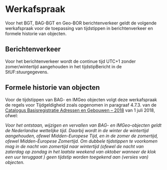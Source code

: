 Werkafspraak
============

Voor het BGT, BAG-BGT en Geo-BOR berichtenverkeer geldt de volgende werkafspraak
voor de toepassing van tijdstippen in berichtenverkeer en formele historie van
objecten.

## Berichtenverkeer

Voor het berichtenverkeer wordt de continue tijd UTC+1 zonder zomer/wintertijd
aangehouden in het tijdstipBericht in de StUF:stuurgegevens.

## Formele historie van objecten

Voor de tijdstippen van BAG- en IMGeo objecten volgt deze werkafspraak de regels
voor Tijdgeldigheid zoals opgenomen in paragraaf 4.7.3. van de [Catalogus
Basisregistratie Adressen en Gebouwen – 2018](https://www.geobasisregistraties.nl/documenten/publicatie/2018/03/12/catalogus-2018)
van 1 juli 2018, ofwel:

*Voor het ontstaan, wijzigen en vervallen van BAG- en IMGeo-objecten geldt de
Nederlandse wettelijke tijd. Daarbij wordt in de winter de wintertijd
aangehouden, ofewel Midden-Europese Tijd, en in de zomer de zomertijd, ofewel
Midden-Europese Zomertijd. Om dubbele tijdstippen te voorkomen mag in de nacht
van zomertijd naar wintertijd (ofewel de nacht van zaterdag op zondag in het
laatste weekend van oktober wanneer de klok een uur teruggaat ) geen tijdstip
worden toegekend aan (versies van) objecten.*
